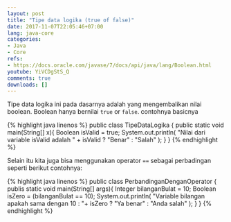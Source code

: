 ```yaml
---
layout: post
title: "Tipe data logika (true of false)"
date: 2017-11-07T22:05:46+07:00
lang: java-core
categories:
- Java
- Core
refs: 
- https://docs.oracle.com/javase/7/docs/api/java/lang/Boolean.html
youtube: YiVCDgStS_Q
comments: true
downloads: []
---
```


Tipe data logika ini pada dasarnya adalah yang mengembalikan nilai boolean. Boolean hanya bernilai `true` or `false`. contohnya basicnya 

{% highlight java linenos %}
public class TipeDataLogika {
    public static void main(String[] x){
        Boolean isValid = true;
        System.out.println(
            "Nilai dari variable isValid adalah " + 
            isValid ? "Benar" : "Salah"
        );
    }
}
{% endhighlight %}

Selain itu kita juga bisa menggunakan operator `==` sebagai perbadingan seperti berikut contohnya: 

{% highlight java linenos %}
public class PerbandinganDenganOperator {
    publis static void main(String[] args){
        Integer bilanganBulat = 10;
        Boolean isZero = (bilanganBulat == 10);
        System.out.println(
            "Variable bilangan apakah sama dengan 10 : "+ 
            isZero ? "Ya benar" : "Anda salah"
        );
    }
}
{% endhighlight %}